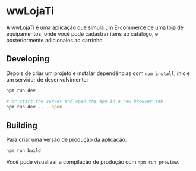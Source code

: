 # wwLojaTi

A wwLojaTi é uma aplicação que simula um E-commerce de uma loja de equipamentos, onde você pode cadastrar itens ao catalogo, e posteriormente adicionalos ao carrinho

## Developing

Depois de criar um projeto e instalar dependências com `npm install`, inicie um servidor de desenvolvimento:

```bash
npm run dev

# or start the server and open the app in a new browser tab
npm run dev -- --open
```

## Building

Para criar uma versão de produção da aplicação:

```bash
npm run build
```

Você pode visualizar a compilação de produção com `npm run preview`.
